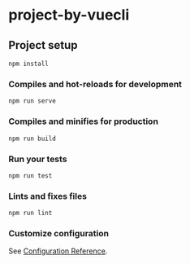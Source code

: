 # project-by-vuecli

## Project setup
```
npm install
```

### Compiles and hot-reloads for development
```
npm run serve
``` 

### Compiles and minifies for production
```
npm run build
```

### Run your tests
```
npm run test 
```

### Lints and fixes files
```
npm run lint
```

### Customize configuration
See [Configuration Reference](https://cli.vuejs.org/config/).
